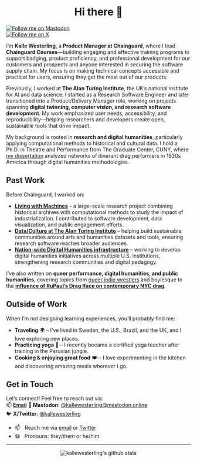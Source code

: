 <h1 align="center"> Hi there 👋 </h1>

<a href="https://mastodon.online/@kallewesterling" rel="me"><img src="https://img.shields.io/mastodon/follow/109246728246742706?domain=https%3A%2F%2Fmastodon.online&label=Follow%20me%20on%20Mastodon&style=social" alt="Follow me on Mastodon" /></a>  
[![Follow me on X](https://img.shields.io/twitter/follow/kallewesterling?label=Follow%20me%20on%20X&style=social)](https://www.twitter.com/kallewesterling)  

I’m **Kalle Westerling**, a **Product Manager at Chainguard**, where I lead **Chainguard Courses**—building engaging and effective training programs to support badging, product proficiency, and professional development for our customers and prospects and anyone interested in securing the software supply chain. My focus is on making technical concepts accessible and practical for users, ensuring they get the most out of our products.  

Previously, I worked at **The Alan Turing Institute**, the UK’s national institute for AI and data science. I started as a Research Software Engineer and later transitioned into a Product/Delivery Manager role, working on projects spanning **digital twinning, computer vision, and research software development**. My work emphasized user needs, accessibility, and reproducibility—helping researchers and developers create open, sustainable tools that drive impact.  

My background is rooted in **research and digital humanities**, particularly applying computational methods to historical and cultural data. I hold a Ph.D. in Theatre and Performance from The Graduate Center, CUNY, where [my dissertation](https://academicworks.cuny.edu/gc_etds/4959/) analyzed networks of itinerant drag performers in 1930s America through digital humanities methodologies.  

## Past Work  

Before Chainguard, I worked on:  

- **[Living with Machines](https://github.com/living-with-machines)** – a large-scale research project combining historical archives with computational methods to study the impact of industrialization. I contributed to software development, data visualization, and public engagement efforts.  
- **[Data/Culture at The Alan Turing Institute](https://www.turing.ac.uk/research/research-projects/dataculture-building-sustainable-communities-around-arts-and-humanities)** – helping build sustainable communities around arts and humanities datasets and tools, ensuring research software reaches broader audiences.  
- **[Nation-wide Digital Humanities infrastructure](https://www.dhinstitutes.org)** – working to develop digital humanities initiatives across multiple U.S. institutions, strengthening research communities and digital pedagogy.  

I’ve also written on **queer performance, digital humanities, and public humanities**, covering topics from [queer indie wrestlers](https://dx.doi.org/10.4324/9780367810016-13) and boylesque to the [**influence of RuPaul’s Drag Race on contemporary NYC drag**](https://dx.doi.org/10.5040/9781350082977.ch-003).  

## Outside of Work  

When I’m not designing learning experiences, you’ll probably find me:  
- **Traveling** 🌍 – I’ve lived in Sweden, the U.S., Brazil, and the UK, and I love exploring new places.  
- **Practicing yoga** 🧘 – I recently became a certified yoga teacher after training in the Peruvian jungle.  
- **Cooking & enjoying great food** 🍽️ – I love experimenting in the kitchen and discovering amazing meals wherever I go.  

## Get in Touch  

Let’s connect! Feel free to reach out via:  
📫 [**Email**](mailto:kalle.westerling@gmail.com)
💬 **Mastodon**: [@kallewesterling@mastodon.online](https://mastodon.online/@kallewesterling)  
🐦 **X/Twitter**: [@kallewesterling](https://www.twitter.com/kallewesterling)  



<!--
- 🌱 &nbsp;&nbsp;I’m currently [learning what it means to be a Research Software Engineer](https://alan-turing-institute.github.io/rse-course/html/index.html)
-->
- 📫 &nbsp;&nbsp;Reach me via [email](mailto:kalle.westerling@gmail.com) or [Twitter](https://www.twitter.com/kallewesterling)
- 😄 &nbsp;&nbsp;Pronouns: they/them or he/him
<!--
- 👯  I’m looking to collaborate on ...
- 🤔  I’m looking for help with ...
- 💬  Ask me about ...
- ⚡  Fun fact: ...
-->

---

<p align='center'><img src="https://github-readme-stats.vercel.app/api?username=kallewesterling&show_icons=true&theme=dracula" alt="kallewesterling's github stats"></p>
